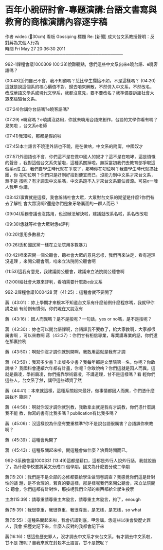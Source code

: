 # 百年小說研討會-專題演講:台語文書寫與教育的商榷演講內容逐字稿

 作者  widec (30cm)                                         看板  Gossiping 
 標題  Re: [新聞] 成大台文系教授聲明：反對蔣為文個人行為                      
 時間  Fri May 27 20:36:30 2011                                               
───────────────────────────────────────


992-1課程會議1000309
(00:38)說難聽點，恁們這些中文系出來e曉台語、e曉客語嗎？

(00:43)恁們自己不會，我不知道嗎？恁比學生擱恰不如，不是這樣嗎？
(04:20)這就是說這個系的核心價值不對，歸去咱來解散，不然併入中文系，不然改名，
       改成華語文學系或現代文學系，我都沒意見，要不要改名？我準備要訴諸社會大
       眾來檢驗台文系。

(07:24)你講你台語嗎?e曉客語嗎?

(07:29) e曉寫嗎？e曉講沒路用，你就未曉用台語來創作，台語的文學你看有嗎？見笑啦
       ，台文系e老師

(07:41)我知啦，那都是假的啦

(07:45)本土語言不曉連外語也不曉，是在做啥，中文系的附庸，中國奴才

(07:57)外國語也不會，你們這不是在做中國人的奴才？這不是在咆哮，這是憤慨的聲音
       ，我對這個台文系失望啦，這種系關掉啦。無採當初我們去教育部爭取這個系e成
       立，我們自學生時代就在爭取了，那時你在叨位啊？我自學生時代就搞社團，你
       在叨位啊？你們只是好剛好撿到便宜而已。沒能力到中文系才來台文系，煞不是
       按呢？有才調去中文系嗎，中文系跑不入才來台文系霸佔資源。可惡e一陣人我甲
       你講，

(08:42)事實就是這樣，我會訴諸社會大眾，大眾對台文系的期望是什麼?你們有去了解社
       會大眾沒啊?還是你們是象牙塔裏面的一群人而已？

(09:04)系務會議也沒路用，也沒辦法解決啦，建議就改系名啦，系名改改啦

(09:30)恁就等社會大眾對恁e評判

(10:20)恁用多數暴力

(10:26)恁和國民黨一樣在立法院用多數暴力

(10:42)咱來召開一個公聽會，聽社會大眾的意見怎樣，我們再來決定，看有道理沒道理
       ，來開公聽會啊，咱來立法院開公聽會啊

(11:53)這我有意見，我建議開公聽會，建議來立法院開公聽會啊

(12:00)給社會大眾來評判，看咱需要什麼款e台文系



992-2課程會議1000428
蔣（41:25）：這種會就不要開了

蔣（43:01）：妳上學期才來根本不知道台文系有什麼前例什麼程序嗎，我就甲你講之前
             有前例有慣例，你們現在又說沒有

蔣（43:16）：因人而異嗎？是不是按呢？一句話，yes or no嗎，是不是按呢？

蔣（43:30）：妳也可以開台語課啊，台語課我不要教了，給大家教啊，大家都很厲害啊
             ，可以來教啊
蔣（43:37）：你們甘有相信專業，專業講專業的話，你們還在那裏拉咧

蔣（43:50）：啊就你沒才調你就別開啊，我敢用這就是我有才調

蔣（43:59）：我寫多少書？出版多少書？我每年都是文學院第一名，你呢？你敢說啥？
             我國科會連續六年都有計畫，你呢？你敢說啥？你們這就是因人而異，這
             就是霸凌，學術霸凌，你們攏靠學術霸凌，不講道理，甘不是這樣嗎？看
             輕你們這些人，台文系了然，講甲這些師資了然

蔣（44:41）：本來就這樣，這種系關起來最好，做事情都因人而異，你們憑什麼說我不
             能開？

蔣（44:58）：啊就你沒才調你就別教，我敢拿出就是我有才調教，你們憑什麼說我不能
             教，你寫的書有比我多嗎？publication有比我多嗎？

蔣（45:06）：沒這樣說為什麼有雙重標準?你不是說台語很厲害？台語課你來教啊？

蔣（45:39）：這種會免開了

蔣（45:43）：這種系關起來啦，開這種會做什麼？浪費時間而已。






992-3系務會議1000331
(13:49)這都是藉口，這都是外行人說外行話，我就說過了，為什麼學校要將英文分成四
       個學期，國文為什麼要分成二學期

蔣(15:20)：我們是不是全部的必修都要給學生做問卷調查？我感覺你們這是針對性的議
           題，是不合理的，若真的要這樣，那是樣呢我們來開公聽會，來立法院開公
           聽會，你們這都有針對性，那按呢我們全部的東西都給全學生投票

主席(15:39)：請尊重請尊重主席發言，請尊重主席發言，夠了，enough

蔣(15:39)：我很尊重，我很尊重，我很尊重，是怎樣，是怎樣，so what

蔣(15:55)：這種系關起來啦，我會抗議到底，甲恁講。恁這些以後會變歷史罪人，我會
           把歷史記下來，什麼人反對的我都會記下來

蔣(16:16)：恁這些歷史罪人，沒才調去中文系才來台文系，有才調去中文系啦，甘不是
           按呢？自我來就在封殺本土語言，甘不是按呢？
 
